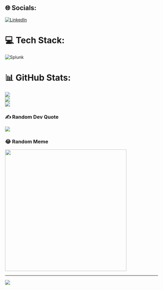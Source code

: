 
## 🌐 Socials:
[![LinkedIn](https://img.shields.io/badge/LinkedIn-%230077B5.svg?logo=linkedin&logoColor=white)](https://linkedin.com/in/https://www.linkedin.com/in/david-demarest-/) 

# 💻 Tech Stack:
![Splunk](https://img.shields.io/badge/splunk-%23000000.svg?style=for-the-badge&logo=splunk&logoColor=white)
# 📊 GitHub Stats:
![](https://github-readme-stats.vercel.app/api?username=D-spec-sec&theme=shadow_blue&hide_border=false&include_all_commits=false&count_private=false)<br/>
![](https://github-readme-streak-stats.herokuapp.com/?user=D-spec-sec&theme=shadow_blue&hide_border=false)<br/>
![](https://github-readme-stats.vercel.app/api/top-langs/?username=D-spec-sec&theme=shadow_blue&hide_border=false&include_all_commits=false&count_private=false&layout=compact)

### ✍️ Random Dev Quote
![](https://quotes-github-readme.vercel.app/api?type=horizontal&theme=radical)

### 😂 Random  Meme
<img src='[[https://memer-new.vercel.app/](https://www.google.com/url?sa=i&url=https%3A%2F%2Fknowyourmeme.com%2Fmemes%2Ftehc&psig=AOvVaw37iZeTCqH8f4LDxQCZhI1Z&ust=1718414932555000&source=images&cd=vfe&opi=89978449&ved=0CBIQjRxqFwoTCKCBzs742YYDFQAAAAAdAAAAABAE)](https://www.google.com/url?sa=i&url=https%3A%2F%2Fknowyourmeme.com%2Fmemes%2Ftehc&psig=AOvVaw37iZeTCqH8f4LDxQCZhI1Z&ust=1718414932555000&source=images&cd=vfe&opi=89978449&ved=0CBIQjRxqFwoTCKCBzs742YYDFQAAAAAdAAAAABAE)' style="height: 400px;"/>

---
[![](https://visitcount.itsvg.in/api?id=D-spec-sec&icon=5&color=12)](https://visitcount.itsvg.in)

<!-- Proudly created with GPRM ( https://gprm.itsvg.in ) -->
